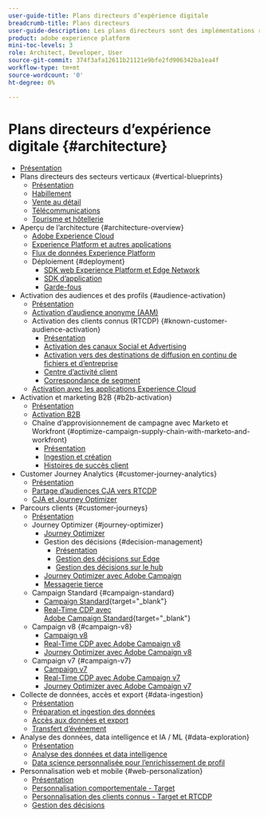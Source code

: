 ```yaml
---
user-guide-title: Plans directeurs d’expérience digitale
breadcrumb-title: Plans directeurs
user-guide-description: Les plans directeurs sont des implémentations reproductibles qui apportent des réponses à des problèmes commerciaux établis et contiennent des schémas d’architecture, des considérations techniques et des liens vers de la documentation pertinente.
product: adobe experience platform
mini-toc-levels: 3
role: Architect, Developer, User
source-git-commit: 374f3afa12611b21121e9bfe2fd906342ba1ea4f
workflow-type: tm+mt
source-wordcount: '0'
ht-degree: 0%

---
```



# Plans directeurs d’expérience digitale {#architecture}

+ [Présentation](/help/blueprints/overview.md)
+ Plans directeurs des secteurs verticaux {#vertical-blueprints}
   + [Présentation](/help/blueprints/vertical-blueprints/overview.md)
   + [Habillement](/help/blueprints/vertical-blueprints/apparel.md)
   + [Vente au détail](/help/blueprints/vertical-blueprints/retail.md)
   + [Télécommunications](/help/blueprints/vertical-blueprints/telecommunications.md)
   + [Tourisme et hôtellerie](/help/blueprints/vertical-blueprints/travel-hospitality.md)
+ Aperçu de l’architecture {#architecture-overview}
   + [Adobe Experience Cloud](/help/blueprints/experience-platform/experience-cloud.md)
   + [Experience Platform et autres applications](/help/blueprints/experience-platform/platform-applications.md)
   + [Flux de données Experience Platform](/help/blueprints/experience-platform/platform-data-flow.md)
   + Déploiement {#deployment}
      + [SDK web Experience Platform et Edge Network](/help/blueprints/experience-platform/deployment/websdk.md)
      + [SDK d’application](/help/blueprints/experience-platform/deployment/appsdk.md)
      + [Garde-fous](/help/blueprints/experience-platform/deployment/guardrails.md)
+ Activation des audiences et des profils {#audience-activation}
   + [Présentation](/help/blueprints/audience-activation/overview.md)
   + [Activation d’audience anonyme          (AAM)](/help/blueprints/audience-activation/anonymous.md)
   + Activation des clients connus (RTCDP) {#known-customer-audience-activation}
      + [Présentation](/help/blueprints/audience-activation/known.md)
      + [Activation des canaux Social et Advertising ](/help/blueprints/audience-activation/advertising-activation.md)
      + [Activation vers des destinations de diffusion en continu de fichiers et d’entreprise](/help/blueprints/audience-activation/enterprise-destinations.md)
      + [Centre d’activité client](/help/blueprints/audience-activation/customer-activity.md)
      + [Correspondance de segment](/help/blueprints/audience-activation/segment-match.md)
   + [Activation avec les applications Experience Cloud](/help/blueprints/audience-activation/platform-and-applications.md)
+ Activation et marketing B2B {#b2b-activation}
   + [Présentation](/help/blueprints/b2b/overview.md)
   + [Activation B2B](/help/blueprints/b2b/b2bactivation.md)
   + Chaîne d’approvisionnement de campagne avec Marketo et Workfront {#optimize-campaign-supply-chain-with-marketo-and-workfront}
      + [Présentation](/help/blueprints/b2b/campaign-supply-chain/overview.md)
      + [Ingestion et création](/help/blueprints/b2b/campaign-supply-chain/intake-and-create.md)
      + [Histoires de succès client](/help/blueprints/b2b/campaign-supply-chain/customer-success-stories.md)
+ Customer Journey Analytics {#customer-journey-analytics}
   + [Présentation](/help/blueprints/customer-journey-analytics/overview.md)
   + [Partage d’audiences CJA vers RTCDP](/help/blueprints/customer-journey-analytics/cja-rtcdp.md)
   + [CJA et Journey Optimizer](/help/blueprints/customer-journey-analytics/cja-ajo.md)
+ Parcours clients {#customer-journeys}
   + [Présentation](/help/blueprints/customer-journeys/overview.md)
   + Journey Optimizer {#journey-optimizer}
      + [Journey Optimizer](/help/blueprints/customer-journeys/journey-optimizer.md)
      + Gestion des décisions {#decision-management}
         + [Présentation](/help/blueprints/customer-journeys/decision_management/decision-management-overview.md)
         + [Gestion des décisions sur Edge](/help/blueprints/customer-journeys/decision_management/decision-management-edge.md)
         + [Gestion des décisions sur le hub](/help/blueprints/customer-journeys/decision_management/decision-management-hub.md)
      + [Journey Optimizer avec Adobe Campaign ](/help/blueprints/customer-journeys/ajo-and-campaign.md)
      + [Messagerie tierce](/help/blueprints/customer-journeys/3rd-party-messaging.md)
   + Campaign Standard {#campaign-standard}
      + [Campaign Standard](https://experienceleague.adobe.com/docs/campaign-standard.html?lang=fr){target="_blank"}
      + [Real-Time CDP avec Adobe Campaign Standard](https://experienceleague.adobe.com/docs/campaign-standard/using/integrating-with-adobe-cloud/adobe-experience-platform/aep-sources-destinations/get-started-sources-destinations.html?lang=fr){target="_blank"}
   + Campaign v8 {#campaign-v8}
      + [Campaign v8](/help/blueprints/customer-journeys/campaign-v8.md)
      + [Real-Time CDP avec Adobe Campaign v8](/help/blueprints/customer-journeys/rtcdp-and-campaign-v8.md)
      + [Journey Optimizer avec Adobe Campaign v8](/help/blueprints/customer-journeys/ajo-and-campaign-v8.md)
   + Campaign v7 {#campaign-v7}
      + [Campaign v7](/help/blueprints/customer-journeys/campaign-v7.md)
      + [Real-Time CDP avec Adobe Campaign        v7](/help/blueprints/customer-journeys/rtcdp-and-campaign.md)
      + [Journey Optimizer avec Adobe Campaign v7](/help/blueprints/customer-journeys/ajo-and-campaign-v7.md)
+ Collecte de données, accès et export {#data-ingestion}
   + [Présentation](/help/blueprints/data-ingestion/overview.md)
   + [Préparation et ingestion des données](/help/blueprints/data-ingestion/ingestion.md)
   + [Accès aux données et export](/help/blueprints/data-ingestion/egress.md)
   + [Transfert d’événement](/help/blueprints/data-ingestion/server-side-collection.md)
+ Analyse des données, data intelligence et IA / ML {#data-exploration}
   + [Présentation](/help/blueprints/data-insights/overview.md)
   + [Analyse des données et data intelligence](/help/blueprints/data-insights/analysis.md)
   + [Data science personnalisée pour l’enrichissement de profil](/help/blueprints/data-insights/data-science.md)
+ Personnalisation web et mobile {#web-personalization}
   + [Présentation](/help/blueprints/web-personalization/overview.md)
   + [Personnalisation comportementale          - Target](/help/blueprints/web-personalization/behavioral.md)
   + [Personnalisation des clients connus - Target et RTCDP](/help/blueprints/web-personalization/known-personalization.md)
   + [Gestion des décisions](/help/blueprints/web-personalization/decision-management-edge.md)